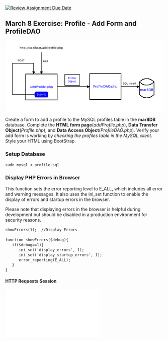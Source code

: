 [![Review Assignment Due Date](https://classroom.github.com/assets/deadline-readme-button-24ddc0f5d75046c5622901739e7c5dd533143b0c8e959d652212380cedb1ea36.svg)](https://classroom.github.com/a/_YDyiRBE)
## March 8 Exercise: Profile - Add Form and ProfileDAO

![diagram](inClassMar8.png)

Create a form to add a profile to the MySQL profiles table in the **mar8DB** database.  Complete the **HTML form page**(*addProfile.php*), **Data Transfer Object**(*Profile.php*), and **Data Access Object**(*ProfileDAO.php*). Verify your add form is working by *checking the profiles table in the MySQL client*. Style your HTML using BootStrap.

### Setup Database ###
```
sudo mysql < profile.sql
```

### Display PHP Errors in Browser 

This function sets the error reporting level to E_ALL, which includes all error and warning messages. It also uses the ini_set function to enable the display of errors and startup errors in the browser.

Please note that displaying errors in the browser is helpful during development but should be disabled in a production environment for security reasons. 
```
showErrors(1);  //Display Errors

function showErrors($debug){
   if($debug==1){
      ini_set('display_errors', 1);
      ini_set('display_startup_errors', 1);
      error_reporting(E_ALL);
   }
}
```

#### HTTP Requests Session

![session](addProfileSession.php)

